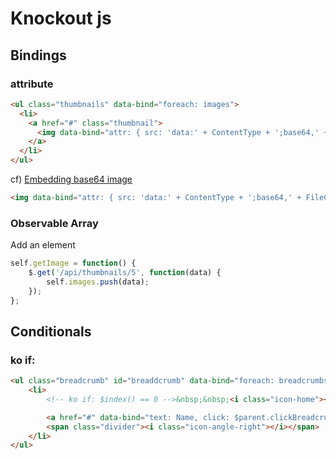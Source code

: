 # Knockout js

## Bindings

### attribute

```html
<ul class="thumbnails" data-bind="foreach: images">
  <li>
    <a href="#" class="thumbnail">
      <img data-bind="attr: { src: 'data:' + ContentType + ';base64,' + FileContents }" />
    </a>
  </li>
</ul>
```

cf) [Embedding base64 image](http://stackoverflow.com/questions/1207190/embedding-base64-images)

```html
<img data-bind="attr: { src: 'data:' + ContentType + ';base64,' + FileContents }" src="data:image/jpeg;base64,/9j/4AAQSkZJRgABAQEAYABgAAD/2wBDAAgGBgcGBQgHBwcJCQgKDBQNDAsLDBkSEw8UHRofHh0aHBwgJC4nICIsIxwcKDcpLDAxNDQ0Hyc5PTgyPC4zNDL/2wBDAQkJCQwLDBgNDRgyIRwhMjIyMjIyMjIyMjIyMjIyMjIyMjIyMjIyMjIyMjIyMjIyMjIyMjIyMjIyMjIyMjIyMjL/wAARCABLAGQD...">
```

### Observable Array

Add an element

```javascript
self.getImage = function() {
    $.get('/api/thumbnails/5', function(data) {
        self.images.push(data);
    });
};
```

## Conditionals

### ko if: 

```html
<ul class="breadcrumb" id="breaddcrumb" data-bind="foreach: breadcrumbs">
	<li>
	    <!-- ko if: $index() == 0 -->&nbsp;&nbsp;<i class="icon-home"></i><!-- /ko -->

	    <a href="#" data-bind="text: Name, click: $parent.clickBreadcrumb"></a>
	    <span class="divider"><i class="icon-angle-right"></i></span>
	</li>
</ul>

```